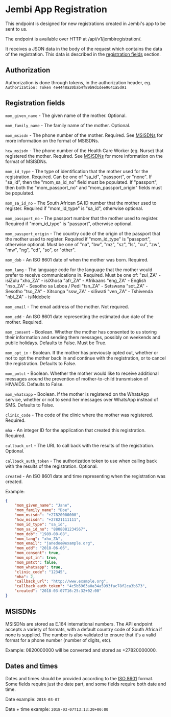 # Jembi App Registration

This endpoint is designed for new registrations created in Jembi's app to be
sent to us.

The endpoint is available over HTTP at /api/v1/jembiregistration/.

It receives a JSON data in the body of the request which contains the data of
the registration. This data is described in the [registration
fields](#registration-fields) section.


## Authorization

Authorization is done through tokens, in the authorization header,
eg. `Authorization: Token 4e4448a20bab4f89b9d1dee9641a5d91`


## Registration fields
`mom_given_name` - The given name of the mother. Optional.

`mom_family_name` - The family name of the mother. Optional.

`mom_msisdn` - The phone number of the mother. Required. See
[MSISDNs](#msisdns) for more information on the format of MSISDNs.

`hcw_msisdn` - The phone number of the Health Care Worker (eg. Nurse) that
registered the mother. Required. See [MSISDNs](#msisdns) for more information
on the format of MSISDNs.

`mom_id_type` - The type of identification that the mother used for the
registration. Required. Can be one of "sa_id", "passport", or "none". If
"sa_id", then the "mom_sa_id_no" field must be populated. If "passport", then
both the "mom_passport_no" and "mom_passport_origin" fields must be populated.

`mom_sa_id_no` - The South African SA ID number that the mother used to
register. Required if "mom_id_type" is "sa_id", otherwise optional.

`mom_passport_no` - The passport number that the mother used to register.
Required if "mom_id_type" is "passport", otherwise optional.

`mom_passport_origin` - The country code of the origin of the passport that
the mother used to register. Required if "mom_id_type" is "passport", otherwise
optional. Must be one of "na", "bw", "mz", "sz", "ls", "cu", "zw", "mw", "ng",
"cd", "so", or "other".

`mom_dob` - An ISO 8601 date of when the mother was born. Required.

`mom_lang` - The language code for the language that the mother would prefer
to receive communications in. Required. Must be one of:
"zul_ZA" - isiZulu
"xho_ZA" - isiXhosa
"afr_ZA" - Afrikaans
"eng_ZA" - English
"nso_ZA" - Sesotho sa Leboa / Pedi
"tsn_ZA" - Setswana
"sot_ZA" - Sesotho
"tso_ZA" - Xitsonga
"ssw_ZA" - siSwati
"ven_ZA" - Tshivenda
"nbl_ZA" - isiNdebele

`mom_email` - The email address of the mother. Not required.

`mom_edd` - An ISO 8601 date representing the estimated due date of the
mother. Required.

`mom_consent` - Boolean. Whether the mother has consented to us storing their
information and sending them messages, possibly on weekends and public
holidays. Defaults to False. Must be True.

`mom_opt_in` - Boolean. If the mother has previously opted out, whether or
not to opt the mother back in and continue with the registration, or to cancel
the registration. Defaults to False.

`mom_pmtct` - Boolean. Whether the mother would like to receive additional
messages around the prevention of mother-to-child transmission of HIV/AIDS.
Defaults to False.

`mom_whatsapp` - Boolean. If the mother is registered on the WhatsApp
service, whether or not to send her messages over WhatsApp instead of SMS.
Defaults to False.

`clinic_code` - The code of the clinic where the mother was registered.
Required.

`mha` - An integer ID for the application that created this registration.
Required.

`callback_url` - The URL to call back with the results of the registration.
Optional.

`callback_auth_token` - The authorization token to use when calling back with
the results of the registration. Optional.

`created` - An ISO 8601 date and time representing when the registration was
created.

Example:
```json
{
    "mom_given_name": "Jane",
    "mom_family_name": "Doe",
    "mom_msisdn": "+27820000000",
    "hcw_msisdn": "+27821111111",
    "mom_id_type": "sa_id",
    "mom_sa_id_no": "8808081234567",
    "mom_dob": "1989-08-08",
    "mom_lang": "xho_ZA",
    "mom_email": "janedoe@example.org",
    "mom_edd": "2018-06-06",
    "mom_consent": true,
    "mom_opt_in": true,
    "mom_pmtct": false,
    "mom_whatsapp": true,
    "clinic_code": "12345",
    "mha": 2,
    "callback_url": "http://www.example.org",
    "callback_auth_token": "4c5b5963a0a34a5993fac78f2ca3b673",
    "created": "2018-03-07T16:25:32+02:00"
}
```


## MSISDNs
MSISDNs are stored as E.164 international numbers. The API endpoint accepts a
variety of formats, with a default country code of South Africa if none is
supplied. The number is also validated to ensure that it's a valid format for a
phone number (number of digits, etc).

Example: 0820000000 will be converted and stored as +27820000000.


## Dates and times
Dates and times should be provided according to the [ISO
8601](https://en.wikipedia.org/wiki/ISO_8601) format. Some fields require just
the date part, and some fields require both date and time.

Date example: `2018-03-07`

Date + time example: `2018-03-07T13:13:20+00:00`
